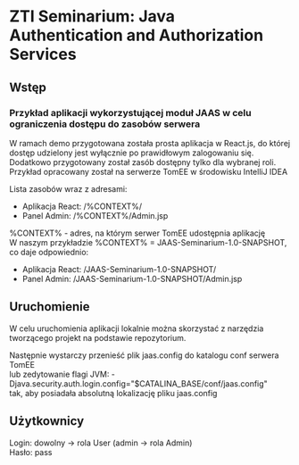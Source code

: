# ZTI Seminarium: Java Authentication and Authorization Services

## Wstęp

### Przykład aplikacji wykorzystującej moduł JAAS w celu ograniczenia dostępu do zasobów serwera

W ramach demo przygotowana została prosta aplikacja w React.js, do której dostęp udzielony jest wyłącznie po prawidłowym zalogowaniu się. \
Dodatkowo przygotowany został zasób dostępny tylko dla wybranej roli. \
Przykład opracowany został na serwerze TomEE w środowisku IntelliJ IDEA

Lista zasobów wraz z adresami:

- Aplikacja React: /%CONTEXT%/
- Panel Admin: /%CONTEXT%/Admin.jsp

%CONTEXT% - adres, na którym serwer TomEE udostępnia aplikację \
W naszym przykładzie %CONTEXT% = JAAS-Seminarium-1.0-SNAPSHOT, co daje odpowiednio:

- Aplikacja React: /JAAS-Seminarium-1.0-SNAPSHOT/
- Panel Admin: /JAAS-Seminarium-1.0-SNAPSHOT/Admin.jsp

## Uruchomienie

W celu uruchomienia aplikacji lokalnie można skorzystać z narzędzia tworzącego projekt na podstawie repozytorium.

Następnie wystarczy przenieść plik jaas.config do katalogu conf serwera TomEE \
lub zedytowanie flagi JVM:
-Djava.security.auth.login.config="$CATALINA_BASE/conf/jaas.config" \
tak, aby posiadała absolutną lokalizację pliku jaas.config

## Użytkownicy

Login: dowolny -> rola User (admin -> rola Admin) \
Hasło: pass
